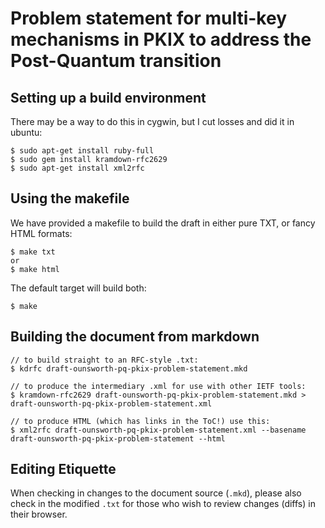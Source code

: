 # Problem statement for multi-key mechanisms in PKIX to address the Post-Quantum transition


## Setting up a build environment

There may be a way to do this in cygwin, but I cut losses and did it in ubuntu:

    $ sudo apt-get install ruby-full
    $ sudo gem install kramdown-rfc2629
    $ sudo apt-get install xml2rfc


## Using the makefile

We have provided a makefile to build the draft in either pure TXT, or fancy HTML formats:

    $ make txt
    or
    $ make html

The default target will build both:

    $ make

## Building the document from markdown

    // to build straight to an RFC-style .txt:
    $ kdrfc draft-ounsworth-pq-pkix-problem-statement.mkd

    // to produce the intermediary .xml for use with other IETF tools:
    $ kramdown-rfc2629 draft-ounsworth-pq-pkix-problem-statement.mkd > draft-ounsworth-pq-pkix-problem-statement.xml

    // to produce HTML (which has links in the ToC!) use this:
    $ xml2rfc draft-ounsworth-pq-pkix-problem-statement.xml --basename draft-ounsworth-pq-pkix-problem-statement --html

## Editing Etiquette

When checking in changes to the document source (`.mkd`), please also check in the modified `.txt` for those who wish to review changes (diffs) in their browser.

